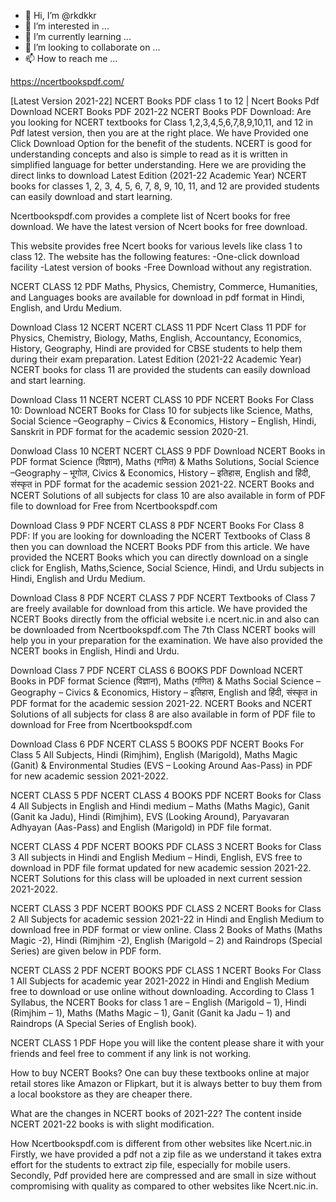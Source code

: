 - 👋 Hi, I’m @rkdkkr
- 👀 I’m interested in ...
- 🌱 I’m currently learning ...
- 💞️ I’m looking to collaborate on ...
- 📫 How to reach me ...

<!---
rkdkkr/rkdkkr is a ✨ special ✨ repository because its `README.md` (this file) appears on your GitHub profile.
You can click the Preview link to take a look at your changes.
--->
https://ncertbookspdf.com/

[Latest Version 2021-22] NCERT Books PDF class 1 to 12 | Ncert Books Pdf
Download NCERT Books PDF 2021-22
NCERT Books PDF Download: Are you looking for NCERT textbooks for Class 1,2,3,4,5,6,7,8,9,10,11, and 12 in Pdf latest version, then you are at the right place. We have Provided one Click Download Option for the benefit of the students. NCERT is good for understanding concepts and also is simple to read as it is written in simplified language for better understanding. Here we are providing the direct links to download Latest Edition (2021-22 Academic Year) NCERT books for classes 1, 2, 3, 4, 5, 6, 7, 8, 9, 10, 11, and 12 are provided students can easily download and start learning.

Ncertbookspdf.com provides a complete list of Ncert books for free download. We have the latest version of Ncert books for free download.

This website provides free Ncert books for various levels like class 1 to class 12. The website has the following features: -One-click download facility -Latest version of books -Free Download without any registration.

NCERT CLASS 12 PDF
Maths, Physics, Chemistry, Commerce, Humanities, and Languages books are available for download in pdf format in Hindi, English, and Urdu Medium.

Download Class 12 NCERT
NCERT CLASS 11 PDF
Ncert Class 11 PDF for Physics, Chemistry, Biology, Maths, English, Accountancy, Economics, History, Geography, Hindi are provided for CBSE students to help them during their exam preparation. Latest Edition (2021-22 Academic Year) NCERT books for class 11 are provided the students can easily download and start learning.

Download Class 11 NCERT
NCERT CLASS 10 PDF
NCERT Books For Class 10: Download NCERT Books for Class 10 for subjects like Science, Maths,  Social Science –Geography – Civics & Economics, History –  English, Hindi, Sanskrit in PDF format for the academic session 2020-21.

Donwload Class 10 NCERT
NCERT CLASS 9 PDF
Download NCERT Books in PDF format Science (विज्ञान), Maths (गणित) & Maths Solutions,  Social Science –Geography – भूगोल, Civics & Economics, History – इतिहास, English and हिंदी, संस्कृत in PDF format for the academic session 2021-22. NCERT Books and NCERT Solutions of all subjects for class 10 are also available in form of PDF file to download for Free from Ncertbookspdf.com

Download Class 9 PDF
NCERT CLASS 8 PDF
NCERT Books For Class 8 PDF: If you are looking for downloading the NCERT Textbooks of Class 8 then you can download the NCERT Books PDF from this article. We have provided the NCERT Books which you can directly download on a single click for English, Maths,Science, Social Science, Hindi, and Urdu subjects in Hindi, English and Urdu Medium.

Download Class 8 PDF
NCERT CLASS 7 PDF
NCERT Textbooks of Class 7 are freely available for download from this article. We have provided the NCERT Books directly from the official website i.e ncert.nic.in and also can be downloaded from Ncertbookspdf.com The 7th Class NCERT books will help you in your preparation for the examination. We have also provided the NCERT books in English, Hindi and Urdu.

Download Class 7 PDF
NCERT CLASS 6 BOOKS PDF
Download NCERT Books in PDF format Science (विज्ञान), Maths (गणित) & Maths   Social Science –Geography – Civics & Economics, History – इतिहास, English and हिंदी, संस्कृत in PDF format for the academic session 2021-22. NCERT Books and NCERT Solutions of all subjects for class 8 are also available in form of PDF file to download for Free from Ncertbookspdf.com

Download Class 6 PDF
NCERT CLASS 5 BOOKS PDF
NCERT Books For Class 5 All Subjects, Hindi (Rimjhim), English (Marigold), Maths Magic (Ganit) & Environmental Studies (EVS – Looking Around Aas-Pass) in PDF for new academic session 2021-2022.

NCERT CLASS 5 PDF
NCERT CLASS 4 BOOKS PDF
NCERT Books for Class 4 All Subjects in English and Hindi medium – Maths (Maths Magic), Ganit (Ganit ka Jadu), Hindi (Rimjhim), EVS (Looking Around), Paryavaran Adhyayan (Aas-Pass) and English (Marigold) in PDF file format.

NCERT CLASS 4 PDF
NCERT BOOKS PDF CLASS 3
NCERT Books for Class 3 All subjects in Hindi and English Medium – Hindi, English, EVS free to download in PDF file format updated for new academic session 2021-22. NCERT Solutions for this class will be uploaded in next current session 2021-2022.

NCERT CLASS 3 PDF
NCERT BOOKS PDF CLASS 2
NCERT Books for Class 2 All Subjects for academic session 2021-22 in Hindi and English Medium to download free in PDF format or view online. Class 2 Books of Maths (Maths Magic -2), Hindi (Rimjhim -2), English (Marigold – 2) and Raindrops (Special Series) are given below in PDF form.

NCERT CLASS 2 PDF
NCERT BOOKS PDF CLASS 1
NCERT Books For Class 1 All Subjects for academic year 2021-2022 in Hindi and English Medium free to download or use online without downloading. According to Class 1 Syllabus, the NCERT Books for class 1 are – English (Marigold – 1), Hindi (Rimjhim – 1), Maths (Maths Magic – 1), Ganit (Ganit ka Jadu – 1) and Raindrops (A Special Series of English book).

NCERT CLASS 1 PDF
Hope you will like the content please share it with your friends and feel free to comment if any link is not working.

How to buy NCERT Books?
One can buy these textbooks online at major retail stores like Amazon or Flipkart, but it is always better to buy them from a local bookstore as they are cheaper there.

What are the changes in NCERT books of 2021-22?
The content inside NCERT 2021-22 books is with slight modification.

How Ncertbookspdf.com is different from other websites like Ncert.nic.in
Firstly, we have provided a pdf not a zip file as we understand it takes extra effort for the students to extract zip file, especially for mobile users. Secondly, Pdf provided here are compressed and are small in size without compromising with quality as compared to other websites like Ncert.nic.in.
